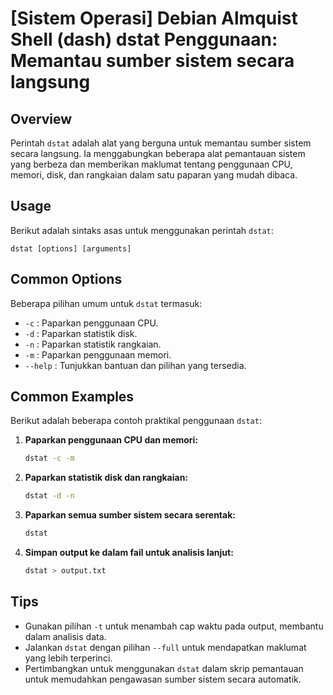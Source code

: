 # [Sistem Operasi] Debian Almquist Shell (dash) dstat Penggunaan: Memantau sumber sistem secara langsung

## Overview
Perintah `dstat` adalah alat yang berguna untuk memantau sumber sistem secara langsung. Ia menggabungkan beberapa alat pemantauan sistem yang berbeza dan memberikan maklumat tentang penggunaan CPU, memori, disk, dan rangkaian dalam satu paparan yang mudah dibaca.

## Usage
Berikut adalah sintaks asas untuk menggunakan perintah `dstat`:

```
dstat [options] [arguments]
```

## Common Options
Beberapa pilihan umum untuk `dstat` termasuk:

- `-c` : Paparkan penggunaan CPU.
- `-d` : Paparkan statistik disk.
- `-n` : Paparkan statistik rangkaian.
- `-m` : Paparkan penggunaan memori.
- `--help` : Tunjukkan bantuan dan pilihan yang tersedia.

## Common Examples
Berikut adalah beberapa contoh praktikal penggunaan `dstat`:

1. **Paparkan penggunaan CPU dan memori:**
   ```bash
   dstat -c -m
   ```

2. **Paparkan statistik disk dan rangkaian:**
   ```bash
   dstat -d -n
   ```

3. **Paparkan semua sumber sistem secara serentak:**
   ```bash
   dstat
   ```

4. **Simpan output ke dalam fail untuk analisis lanjut:**
   ```bash
   dstat > output.txt
   ```

## Tips
- Gunakan pilihan `-t` untuk menambah cap waktu pada output, membantu dalam analisis data.
- Jalankan `dstat` dengan pilihan `--full` untuk mendapatkan maklumat yang lebih terperinci.
- Pertimbangkan untuk menggunakan `dstat` dalam skrip pemantauan untuk memudahkan pengawasan sumber sistem secara automatik.